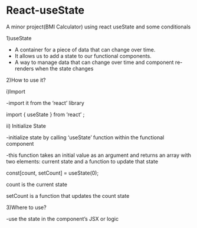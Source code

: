 # React-useState 
A minor project(BMI Calculator) using react useState and some conditionals


1)useState
- A container for a piece of data that can change over time.
- It allows us to add a state to our functional components.
- A way to manage data that can change over time and component re-renders when the state changes
  
2)How to use it?

i)Import

-import it from the ‘react’ library

  import { useState } from ‘react’ ;
  
ii) Initialize State

-initialize state by calling ‘useState’ function within the functional component

-this function takes an initial value as an argument and returns an array with two elements: current state and a function to update that state

const[count, setCount] = useState(0);

count is the current state 

setCount is a function that updates the count state

3)Where to use?

-use the state in the component’s JSX or logic


